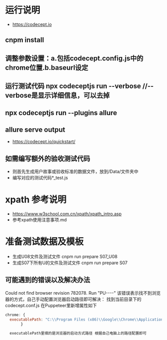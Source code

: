 # 运行说明
- https://codecept.io
## cnpm install
## 调整参数设置：a.包括codecept.config.js中的chrome位置.b.baseurl设定
## 运行测试代码 npx codeceptjs run --verbose  //--verbose是显示详细信息，可以去掉
## npx codeceptjs run --plugins allure
## allure serve output
- https://codecept.io/quickstart/
## 如需编写额外的验收测试代码 
- 则首先生成用户故事或验收标准的数据文件，放到/Data/文件夹中
- 编写对应的测试代码*_test.js

# xpath 参考说明 
 - https://www.w3school.com.cn/xpath/xpath_intro.asp
 - 参考xpath使用注意事项.md

# 准备测试数据及模板
- 生成U08文件及测试文件 cnpm run prepare S07_U08
- 生成S07下所有U的文件及测试文件 cnpm run prepare S07



## 可能遇到的错误以及解决办法
  Could not find browser revision 782078. Run "PU----"
	该错误表示找不到浏览器的方式，自己手动配置浏览器启动路径即可解决：
	找到当前目录下的 codecept.conf.js 在Puppeteer里新增属性如下
  ```js 
  chrome: {
    executablePath: "C:\\Program Files (x86)\\Google\\Chrome\\Application\\chrome.exe
     	 }
	
	executablePath里填的是浏览器的启动方式路径 根据自己电脑上的路径配置即可
  ```